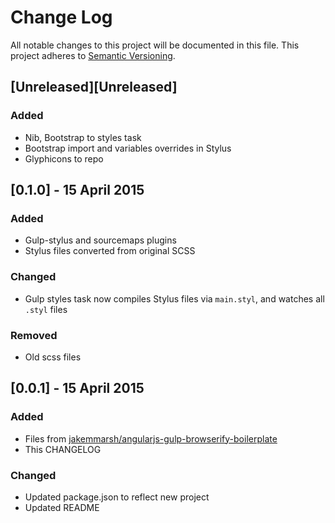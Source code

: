 # Change Log
All notable changes to this project will be documented in this file. This project adheres to [Semantic Versioning](http://semver.org/).

## [Unreleased][Unreleased]
### Added
- Nib, Bootstrap to styles task
- Bootstrap import and variables overrides in Stylus
- Glyphicons to repo

## [0.1.0] - 15 April 2015
### Added
- Gulp-stylus and sourcemaps plugins
- Stylus files converted from original SCSS

### Changed
- Gulp styles task now compiles Stylus files via `main.styl`, and watches all `.styl` files

### Removed
- Old scss files

## [0.0.1] - 15 April 2015
### Added
- Files from [jakemmarsh/angularjs-gulp-browserify-boilerplate](https://github.com/jakemmarsh/angularjs-gulp-browserify-boilerplate)
- This CHANGELOG

### Changed
- Updated package.json to reflect new project
- Updated README
